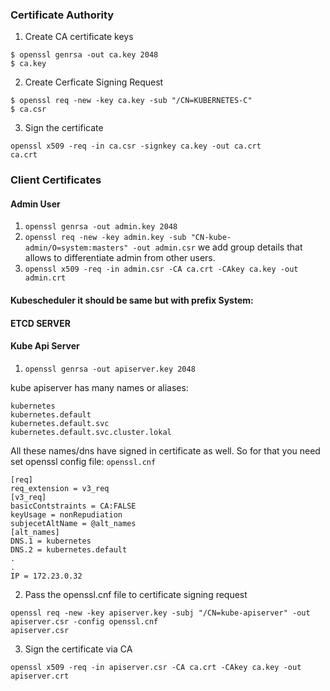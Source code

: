 ### Certificate Authority
1. Create CA certificate keys 
```
$ openssl genrsa -out ca.key 2048
$ ca.key
```
2. Create Cerficate Signing Request
```
$ openssl req -new -key ca.key -sub "/CN=KUBERNETES-C"
$ ca.csr
```
3. Sign the certificate
```
openssl x509 -req -in ca.csr -signkey ca.key -out ca.crt
ca.crt
```
### Client Certificates
#### Admin User
1. `openssl genrsa -out admin.key 2048`
2. `openssl req -new -key admin.key -sub "CN-kube-admin/O=system:masters" -out admin.csr` we add group details 
that allows to differentiate admin from other users. 
3. `openssl x509 -req -in admin.csr -CA ca.crt -CAkey ca.key -out admin.crt`

#### Kubescheduler it should be same but with prefix System:
#### ETCD SERVER
#### Kube Api Server
1. `openssl genrsa -out apiserver.key 2048`

kube apiserver has many names or aliases:
```
kubernetes
kubernetes.default
kubernetes.default.svc
kubernetes.default.svc.cluster.lokal
```
All these names/dns have signed in certificate as well. So for that you need set openssl config file:
`openssl.cnf`
```
[req]
req_extension = v3_req
[v3_req]
basicContstraints = CA:FALSE
keyUsage = nonRepudiation
subjecetAltName = @alt_names
[alt_names]
DNS.1 = kubernetes
DNS.2 = kubernetes.default
.
.
IP = 172.23.0.32
```
2. Pass the openssl.cnf file to certificate signing request
 ```
 openssl req -new -key apiserver.key -subj "/CN=kube-apiserver" -out apiserver.csr -config openssl.cnf
 apiserver.csr  
 ```
 3. Sign the certificate via CA 
```
openssl x509 -req -in apiserver.csr -CA ca.crt -CAkey ca.key -out apiserver.crt
```

